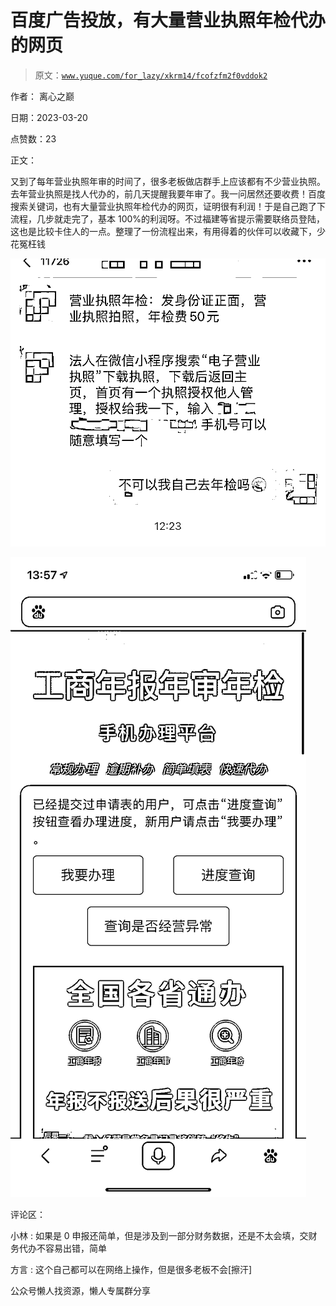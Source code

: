 # 百度广告投放，有大量营业执照年检代办的网页

> 原文：[`www.yuque.com/for_lazy/xkrm14/fcofzfm2f0vddok2`](https://www.yuque.com/for_lazy/xkrm14/fcofzfm2f0vddok2)

作者： 离心之巅

日期：2023-03-20

点赞数：23

正文：

又到了每年营业执照年审的时间了，很多老板做店群手上应该都有不少营业执照。去年营业执照是找人代办的，前几天提醒我要年审了。我一问居然还要收费！百度搜索关键词，也有大量营业执照年检代办的网页，证明很有利润！于是自己跑了下流程，几步就走完了，基本 100%的利润呀。不过福建等省提示需要联络员登陆，这也是比较卡住人的一点。整理了一份流程出来，有用得着的伙伴可以收藏下，少花冤枉钱

![](img/03b2f1618f5e5b0903c955246e7346c1.png)  

![](img/d9f78db04e7207f8525e721bbafb8d0e.png)  

评论区：

小林 : 如果是 0 申报还简单，但是涉及到一部分财务数据，还是不太会填，交财务代办不容易出错，简单

方言 : 这个自己都可以在网络上操作，但是很多老板不会[擦汗]

公众号懒人找资源，懒人专属群分享

